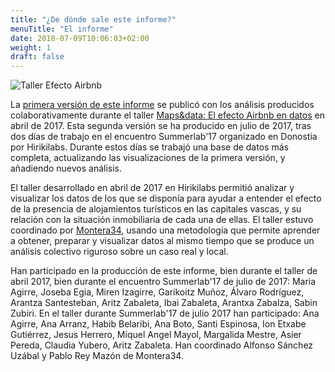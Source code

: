 ```yaml
---
title: "¿De dónde sale este informe?"
menuTitle: "El informe"
date: 2018-07-09T10:06:03+02:00
weight: 1
draft: false
---
```


![Taller Efecto Airbnb](/images/efecto.airbnb.taller.jpg)

La [primera versión de este informe](https://lab.montera34.com/airbnb/donostia-v1.0/) se publicó con los análisis producidos colaborativamente durante el taller [Maps&data: El efecto Airbnb en datos](https://montera34.com/project/efecto-airbnb-donostia/) en abril de 2017. Esta segunda versión se ha producido en julio de 2017, tras dos días de trabajo en el encuentro Summerlab'17 organizado en Donostia por Hirikilabs. Durante estos días se trabajó una base de datos más completa, actualizando las visualizaciones de la primera versión, y añadiendo nuevos análisis.

El taller desarrollado en abril de 2017 en Hirikilabs permitió analizar y visualizar los datos de los que se disponía para ayudar a entender el efecto de la presencia de alojamientos turísticos en las capitales vascas, y su relación con la situación inmobiliaria de cada una de ellas. El taller estuvo coordinado por [Montera34](https://montera34.com/), usando una metodología que permite aprender a obtener, preparar y visualizar datos al mismo tiempo que se produce un análisis colectivo riguroso sobre un caso real y local.

Han participado en la producción de este informe, bien durante el taller de abril 2017, bien durante el encuentro Summerlab'17 de julio de 2017: Maria Agirre, Joseba Egia, Miren Izagirre, Garikoitz Muñoz, Álvaro Rodríguez, Arantza Santesteban, Aritz Zabaleta, Ibai Zabaleta, Arantxa Zabalza, Sabin Zubiri. En el taller durante Summerlab'17 de julio 2017 han participado: Ana Agirre, Ana Arranz, Habib Belaribi, Ana Boto, Santi Espinosa, Ion Etxabe Gutiérrez, Jesus Herrero, Miquel Angel Mayol, Margalida Mestre, Asier Pereda, Claudia Yubero, Aritz Zabaleta. Han coordinado Alfonso Sánchez Uzábal y Pablo Rey Mazón de Montera34.
